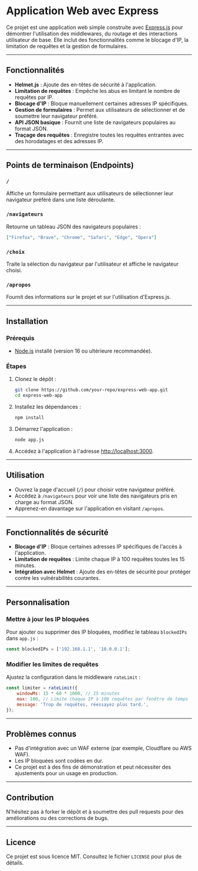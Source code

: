 # Application Web avec Express

Ce projet est une application web simple construite avec [Express.js](https://expressjs.com/) pour démontrer l'utilisation des middlewares, du routage et des interactions utilisateur de base. Elle inclut des fonctionnalités comme le blocage d'IP, la limitation de requêtes et la gestion de formulaires.

---

## Fonctionnalités

- **Helmet.js** : Ajoute des en-têtes de sécurité à l'application.
- **Limitation de requêtes** : Empêche les abus en limitant le nombre de requêtes par IP.
- **Blocage d'IP** : Bloque manuellement certaines adresses IP spécifiques.
- **Gestion de formulaires** : Permet aux utilisateurs de sélectionner et de soumettre leur navigateur préféré.
- **API JSON basique** : Fournit une liste de navigateurs populaires au format JSON.
- **Traçage des requêtes** : Enregistre toutes les requêtes entrantes avec des horodatages et des adresses IP.

---

## Points de terminaison (Endpoints)

### `/`
Affiche un formulaire permettant aux utilisateurs de sélectionner leur navigateur préféré dans une liste déroulante.

### `/navigateurs`
Retourne un tableau JSON des navigateurs populaires :
```json
["Firefox", "Brave", "Chrome", "Safari", "Edge", "Opera"]
```

### `/choix`
Traite la sélection du navigateur par l'utilisateur et affiche le navigateur choisi.

### `/apropos`
Fournit des informations sur le projet et sur l'utilisation d'Express.js.

---

## Installation

### Prérequis
- [Node.js](https://nodejs.org/) installé (version 16 ou ultérieure recommandée).

### Étapes

1. Clonez le dépôt :
   ```bash
   git clone https://github.com/your-repo/express-web-app.git
   cd express-web-app
   ```

2. Installez les dépendances :
   ```bash
   npm install
   ```

3. Démarrez l'application :
   ```bash
   node app.js
   ```

4. Accédez à l'application à l'adresse [http://localhost:3000](http://localhost:3000).

---

## Utilisation

- Ouvrez la page d'accueil (`/`) pour choisir votre navigateur préféré.
- Accédez à `/navigateurs` pour voir une liste des navigateurs pris en charge au format JSON.
- Apprenez-en davantage sur l'application en visitant `/apropos`.

---

## Fonctionnalités de sécurité

- **Blocage d'IP** : Bloque certaines adresses IP spécifiques de l'accès à l'application.
- **Limitation de requêtes** : Limite chaque IP à 100 requêtes toutes les 15 minutes.
- **Intégration avec Helmet** : Ajoute des en-têtes de sécurité pour protéger contre les vulnérabilités courantes.

---

## Personnalisation

### Mettre à jour les IP bloquées
Pour ajouter ou supprimer des IP bloquées, modifiez le tableau `blockedIPs` dans `app.js` :
```javascript
const blockedIPs = ['192.168.1.1', '10.0.0.1'];
```

### Modifier les limites de requêtes
Ajustez la configuration dans le middleware `rateLimit` :
```javascript
const limiter = rateLimit({
    windowMs: 15 * 60 * 1000, // 15 minutes
    max: 100, // Limite chaque IP à 100 requêtes par fenêtre de temps
    message: 'Trop de requêtes, réessayez plus tard.',
});
```

---

## Problèmes connus
- Pas d'intégration avec un WAF externe (par exemple, Cloudflare ou AWS WAF).
- Les IP bloquées sont codées en dur.
- Ce projet est à des fins de démonstration et peut nécessiter des ajustements pour un usage en production.

---

## Contribution
N'hésitez pas à forker le dépôt et à soumettre des pull requests pour des améliorations ou des corrections de bugs.

---

## Licence
Ce projet est sous licence MIT. Consultez le fichier `LICENSE` pour plus de détails.